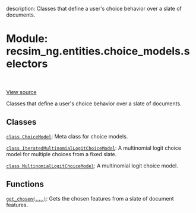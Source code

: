 description: Classes that define a user's choice behavior over a slate of
documents.

<div itemscope itemtype="http://developers.google.com/ReferenceObject">
<meta itemprop="name" content="recsim_ng.entities.choice_models.selectors" />
<meta itemprop="path" content="Stable" />
</div>

# Module: recsim_ng.entities.choice_models.selectors

<!-- Insert buttons and diff -->

<table class="tfo-notebook-buttons tfo-api nocontent" align="left">

</table>

<a target="_blank" href="https://github.com/google-research/recsim_ng/tree/master/recsim_ng/entities/choice_models/selectors.py">View
source</a>

Classes that define a user's choice behavior over a slate of documents.

## Classes

[`class ChoiceModel`](../../../recsim_ng/entities/choice_models/selectors/ChoiceModel.md):
Meta class for choice models.

[`class IteratedMultinomialLogitChoiceModel`](../../../recsim_ng/entities/choice_models/selectors/IteratedMultinomialLogitChoiceModel.md):
A multinomial logit choice model for multiple choices from a fixed slate.

[`class MultinomialLogitChoiceModel`](../../../recsim_ng/entities/choice_models/selectors/MultinomialLogitChoiceModel.md):
A multinomial logit choice model.

## Functions

[`get_chosen(...)`](../../../recsim_ng/entities/choice_models/selectors/get_chosen.md):
Gets the chosen features from a slate of document features.
